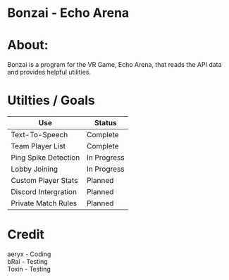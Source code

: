 # Bonzai - Echo Arena

# About:
Bonzai is a program for the VR Game, Echo Arena, that reads the API data and provides helpful utilities.

# Utilties / Goals

| Use | Status |
|---|---|
| Text-To-Speech | Complete |
| Team Player List | Complete |
| Ping Spike Detection | In Progress |
| Lobby Joining | In Progress |
| Custom Player Stats | Planned |
| Discord Intergration | Planned |
| Private Match Rules | Planned |

# Credit
aeryx - Coding<br/>
bRai - Testing<br/>
Toxin - Testing<br/>
